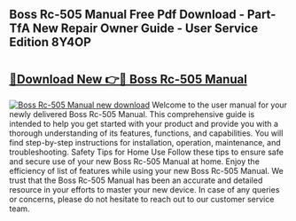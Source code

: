 ## Boss Rc-505 Manual Free Pdf Download - Part-TfA New Repair Owner Guide - User Service Edition 8Y4OP

# <h2><a href="http://bc16728.oget.top/?id=Boss+Rc-505+Manual">🔗Download New 👉🔴 Boss Rc-505 Manual</a></h2>

[![Boss Rc-505 Manual new download](https://i.imgur.com/5g1atiW.png)](http://bc16728.oget.top/?id=Boss+Rc-505+Manual)
Welcome to the user manual for your newly delivered Boss Rc-505 Manual. This comprehensive guide is intended to help you get started with your product and provide you with a thorough understanding of its features, functions, and capabilities. You will find step-by-step instructions for installation, operation, maintenance, and troubleshooting. Safety Tips for Home Use Follow these tips to ensure safe and secure use of your new Boss Rc-505 Manual at home. Enjoy the efficiency of list of features while using your new Boss Rc-505 Manual. We trust that the Boss Rc-505 Manual has been an accurate and detailed resource in your efforts to master your new device. In case of any queries or concerns, please do not hesitate to reach out to our customer service team.
